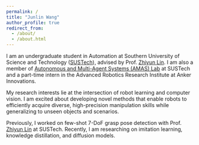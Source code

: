 ```yaml
---
permalink: /
title: "Junlin Wang"
author_profile: true
redirect_from: 
  - /about/
  - /about.html
---
```


I am an undergraduate student in Automation at Southern University of Science and Technology ([SUSTech](https://www.sustech.edu.cn/en/)), advised by Prof. [Zhiyun Lin](https://scholar.google.com/citations?user=ic9y2dIAAAAJ&hl=en). I am also a member of [Autonomous and Multi-Agent Systems (AMAS) Lab](https://github.com/SUSTech-AMASLAB) at SUSTech and a part-time intern in the Advanced Robotics Research Institute at Anker Innovations.

My research interests lie at the intersection of robot learning and computer vision. I am excited about developing novel methods that enable robots to efficiently acquire diverse, high-precision manipulation skills while generalizing to unseen objects and scenarios.

Previously, I worked on few-shot 7-DoF grasp pose detection with Prof. [Zhiyun Lin](https://scholar.google.com/citations?user=ic9y2dIAAAAJ&hl=en) at SUSTech. Recently, I am researching on imitation learning, knowledge distillation, and diffusion models.

